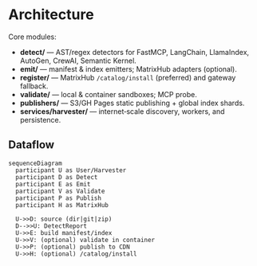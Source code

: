 
# Architecture

Core modules:

- **detect/** — AST/regex detectors for FastMCP, LangChain, LlamaIndex, AutoGen, CrewAI, Semantic Kernel.
- **emit/** — manifest & index emitters; MatrixHub adapters (optional).
- **register/** — MatrixHub `/catalog/install` (preferred) and gateway fallback.
- **validate/** — local & container sandboxes; MCP probe.
- **publishers/** — S3/GH Pages static publishing + global index shards.
- **services/harvester/** — internet‑scale discovery, workers, and persistence.

## Dataflow

```mermaid
sequenceDiagram
  participant U as User/Harvester
  participant D as Detect
  participant E as Emit
  participant V as Validate
  participant P as Publish
  participant H as MatrixHub

  U->>D: source (dir|git|zip)
  D-->>U: DetectReport
  U->>E: build manifest/index
  U->>V: (optional) validate in container
  U->>P: (optional) publish to CDN
  U->>H: (optional) /catalog/install
```